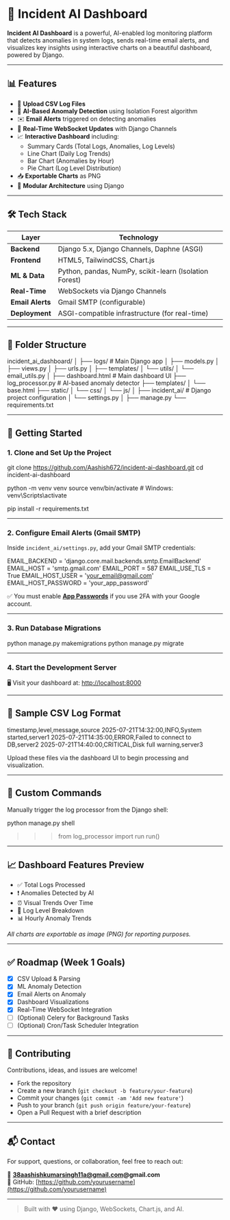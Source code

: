 # 🚨 Incident AI Dashboard

**Incident AI Dashboard** is a powerful, AI-enabled log monitoring platform that detects anomalies in system logs, sends real-time email alerts, and visualizes key insights using interactive charts on a beautiful dashboard, powered by Django.

---

## 📊 Features

- 📁 **Upload CSV Log Files**
- 🤖 **AI-Based Anomaly Detection** using Isolation Forest algorithm
- ✉️ **Email Alerts** triggered on detecting anomalies
- 🔁 **Real-Time WebSocket Updates** with Django Channels
- 📈 **Interactive Dashboard** including:
  - Summary Cards (Total Logs, Anomalies, Log Levels)
  - Line Chart (Daily Log Trends)
  - Bar Chart (Anomalies by Hour)
  - Pie Chart (Log Level Distribution)
- 📥 **Exportable Charts** as PNG
- 🧩 **Modular Architecture** using Django

---

## 🛠️ Tech Stack

| Layer          | Technology                                     |
|----------------|------------------------------------------------|
| **Backend**    | Django 5.x, Django Channels, Daphne (ASGI)     |
| **Frontend**   | HTML5, TailwindCSS, Chart.js                   |
| **ML & Data**  | Python, pandas, NumPy, scikit-learn (Isolation Forest) |
| **Real-Time**  | WebSockets via Django Channels                 |
| **Email Alerts**| Gmail SMTP (configurable)                      |
| **Deployment** | ASGI-compatible infrastructure (for real-time) |

---

## 📂 Folder Structure

incident_ai_dashboard/
│
├── logs/ # Main Django app
│ ├── models.py
│ ├── views.py
│ ├── urls.py
│ ├── templates/
│ └── utils/
│ └── email_utils.py
│
├── dashboard.html # Main dashboard UI
├── log_processor.py # AI-based anomaly detector
├── templates/
│ └── base.html
├── static/
│ └── css/
│ └── js/
│
├── incident_ai/ # Django project configuration
│ └── settings.py
│
├── manage.py
└── requirements.txt


---

## 🚀 Getting Started

### 1. Clone and Set Up the Project

git clone https://github.com/Aashish672/incident-ai-dashboard.git
cd incident-ai-dashboard

python -m venv venv
source venv/bin/activate # Windows: venv\Scripts\activate

pip install -r requirements.txt


---

### 2. Configure Email Alerts (Gmail SMTP)

Inside `incident_ai/settings.py`, add your Gmail SMTP credentials:

EMAIL_BACKEND = 'django.core.mail.backends.smtp.EmailBackend'
EMAIL_HOST = 'smtp.gmail.com'
EMAIL_PORT = 587
EMAIL_USE_TLS = True
EMAIL_HOST_USER = 'your_email@gmail.com'
EMAIL_HOST_PASSWORD = 'your_app_password'


✅ You must enable **[App Passwords](https://myaccount.google.com/security)** if you use 2FA with your Google account.

---

### 3. Run Database Migrations

python manage.py makemigrations
python manage.py migrate



---

### 4. Start the Development Server


🖥️ Visit your dashboard at: [http://localhost:8000](http://localhost:8000)

---

## 🧪 Sample CSV Log Format

timestamp,level,message,source
2025-07-21T14:32:00,INFO,System started,server1
2025-07-21T14:35:00,ERROR,Failed to connect to DB,server2
2025-07-21T14:40:00,CRITICAL,Disk full warning,server3



Upload these files via the dashboard UI to begin processing and visualization.

---

## 🔧 Custom Commands

Manually trigger the log processor from the Django shell:

python manage.py shell
>>> from log_processor import run
>>> run()


---

## 📈 Dashboard Features Preview

- ✅ Total Logs Processed
- ❗ Anomalies Detected by AI
- ⏰ Visual Trends Over Time
- 🥧 Log Level Breakdown
- 📊 Hourly Anomaly Trends

_All charts are exportable as image (PNG) for reporting purposes._

---

## ✅ Roadmap (Week 1 Goals)

- [x] CSV Upload & Parsing
- [x] ML Anomaly Detection
- [x] Email Alerts on Anomaly
- [x] Dashboard Visualizations
- [x] Real-Time WebSocket Integration
- [ ] (Optional) Celery for Background Tasks
- [ ] (Optional) Cron/Task Scheduler Integration

---

## 🤝 Contributing

Contributions, ideas, and issues are welcome!

- Fork the repository
- Create a new branch (`git checkout -b feature/your-feature`)
- Commit your changes (`git commit -am 'Add new feature'`)
- Push to your branch (`git push origin feature/your-feature`)
- Open a Pull Request with a brief description

---
## 📬 Contact

For support, questions, or collaboration, feel free to reach out:

📧 **38aashishkumarsingh11a@gmail.com@gmail.com**  
🔗 GitHub: [https://github.com/yourusername](https://github.com/yourusername)

---

> Built with ❤️ using Django, WebSockets, Chart.js, and AI.
